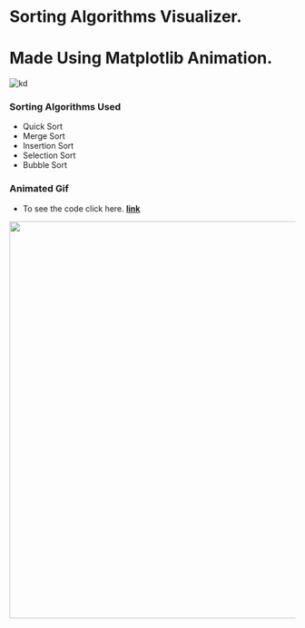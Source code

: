 # Sorting Algorithms Visualizer.
# Made Using Matplotlib Animation.
![kd](https://miro.medium.com/max/1400/0*qwkWXc-wzW2D8ggV.jpg)

### Sorting Algorithms Used
* Quick Sort
* Merge Sort
* Insertion Sort
* Selection Sort
* Bubble Sort

### Animated Gif
* To see the code click here. [**link**](https://shadab4150.github.io/Sorting-Algorithm-Visualizer/Sorting_Algorithm_Visualizer.html)
<center><img src='https://i.ibb.co/LQbCvgN/ezgif-com-crop.gif' width="700"></center>
